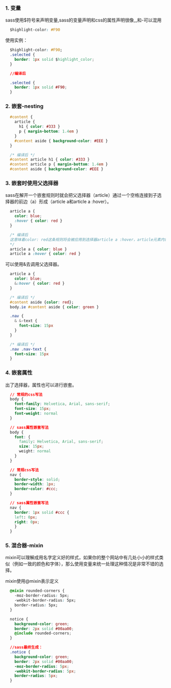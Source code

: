 ### 1. 变量
sass使用$符号来声明变量,sass的变量声明和css的属性声明很像,_和-可以混用
```css
  $highlight-color: #F90
```
使用实例：
```css
  $highlight-color: #F90;
  .selected {
    border: 1px solid $highlight_color;
  }

  //编译后

  .selected {
    border: 1px solid #F90;
  }
```
### 2. 嵌套-nesting
```css
  #content {
    article {
      h1 { color: #333 }
      p { margin-bottom: 1.4em }
    }
    #content aside { background-color: #EEE }
  }

  /* 编译后 */
  #content article h1 { color: #333 }
  #content article p { margin-bottom: 1.4em }
  #content aside { background-color: #EEE }
```

### 3. 嵌套时使用父选择器
sass在解开一个嵌套规则时就会把父选择器（article）通过一个空格连接到子选择器的前边（a）形成（article a和article a :hover）。
```css
  article a {
    color: blue;
    :hover { color: red }
  }

  /* 编译后 
  这意味着color: red这条规则将会被应用到选择器article a :hover，article元素内链接的所有子元素在被hover时都会变成红色。
  */
  article a { color: blue }
  article a :hover { color: red }
```
可以使用&去调用父选择器。
```css
  article a {
    color: blue;
    &:hover { color: red }
  }

  /* 编译后 */
  #content aside {color: red};
  body.ie #content aside { color: green }

  .nav {
    & &-text {
      font-size: 15px
    }
  }

  /* 编译后 */
  .nav .nav-text {
    font-size: 15px
  }
```

### 4. 嵌套属性
出了选择器，属性也可以进行嵌套。
```css
  // 常规的css写法
  body {
    font-family: Helvetica, Arial, sans-serif;
    font-size: 15px;
    font-weight: normal
  }

  // sass属性嵌套写法
  body {
    font: {
      family: Helvetica, Arial, sans-serif;
      size: 15px;
      weight: normal
    }
  }

  // 常规css写法
  nav {
    border-style: solid;
    border-width: 1px;
    border-color: #ccc;
  }

  // sass属性嵌套写法
  nav {
    border: 1px solid #ccc {
    left: 0px;
    right: 0px;
    }
  }
```

### 5. 混合器-mixin
mixin可以理解成用名字定义好的样式，如果你的整个网站中有几处小小的样式类似（例如一致的颜色和字体），那么使用变量来统一处理这种情况是非常不错的选择。

mixin使用@mixin表示定义

```css
  @mixin rounded-corners {
    -moz-border-radius: 5px;
    -webkit-border-radius: 5px;
    border-radius: 5px;
  }

  notice {
    background-color: green;
    border: 2px solid #00aa00;
    @include rounded-corners;
  }

  //sass最终生成：
  .notice {
    background-color: green;
    border: 2px solid #00aa00;
    -moz-border-radius: 5px;
    -webkit-border-radius: 5px;
    border-radius: 5px;
  }
```